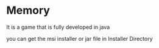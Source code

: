 # Memory

It is a game that is fully developed in java

you can get the msi installer or jar file in Installer Directory
